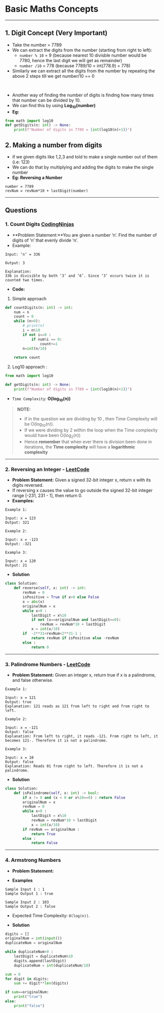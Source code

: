 # Basic Maths Concepts 

---

## 1. Digit Concept (Very Important)

- Take the number = 7789
- We can extract the digits from the number (starting from right to left):
  - `number % 10` = 9 (because nearest 10 divisble number would be 7780, hence the last digit we will get as remainder)
  - `number /10` = 778 (because 7789/10 = int(778.9) = 778)
- Similarly we can extract all the digits from the number by repeating the above 2 steps till we get number/10 == 0

<br>

- Another way of finding the number of digits is finding how many times that number can be divided by 10.
- We can find this by using **Log<sub>10</sub>(number)**
- **Eg:**
```python
from math import log10
def getDigits(n: int) -> None:
    print(f"Number of digits in 7789 = {int(log10(n)+1)}")
```

## 2. Making a number from digits 

- if we given digits like 1,2,3 and told to make a single number out of them (i.e: 123)
- We can do that by multiplying and adding the digits to make the single number 
- **Eg: Reversing a Number**
```
number = 7789
revNum = revNum*10 + lastDigit(number)
```
---

## Questions 

### 1. Count Digits [CodingNinjas](https://www.codingninjas.com/studio/problems/count-digits_8416387)

- **Problem Statement:**You are given a number ’n’. Find the number of digits of ‘n’ that evenly divide ‘n’.
- Example:
```
Input: ‘n’ = 336

Output: 3

Explanation:
336 is divisible by both ‘3’ and ‘6’. Since ‘3’ occurs twice it is counted two times.
```
- **Code:**
1. Simple approach 
```python 
def countDigits(n: int) -> int:
    num = n 
    count = 0
    while (n>0):
        # print(n)
        i = n%10
        if not i==0 :
            if num%i == 0: 
                count+=1
        n=int(n/10)
        
    return count 
```
2. Log10 approach : 
```python 
from math import log10

def getDigits(n: int) -> None:
    print(f"Number of digits in 7789 = {int(log10(n)+1)}")
```
- `Time Complexity`: **O(log<sub>10</sub>(n))**

> **NOTE:** 
>- if in the question we are dividing by 10 , then Time Complexity will be O(log<sub>10</sub>(n)).
>- If we were dividing by 2 within the loop when the Time complexity would have been O(log<sub>2</sub>(n))
>- Hence **remember** that when ever there is division been done in iterations, the **Time complexity** will have a **logarithmic complexity**

---

### 2. Reversing an Integer - [LeetCode](https://leetcode.com/problems/reverse-integer/description/)

- **Problem Statement:** Given a signed 32-bit integer x, return x with its digits reversed. 
- If reversing x causes the value to go outside the signed 32-bit integer range [-231, 231 - 1], then return 0.
- **Examples:**
```
Example 1:

Input: x = 123
Output: 321

Example 2:

Input: x = -123
Output: -321

Example 3:

Input: x = 120
Output: 21
```

- **Solution**
```python 
class Solution:
    def reverse(self, x: int) -> int:
        revNum = 0
        isPositive = True if x>0 else False
        x = abs(x)
        originalNum = x
        while x>0 :
            lastDigit = x%10
            if not (x==originalNum and lastDigit==0):
                revNum = revNum*10 + lastDigit
            x = int(x/10)
        if  -2**31<revNum<2**31-1 :
            return revNum if isPositive else -revNum 
        else : 
            return 0
```

---

### 3. Palindrome Numbers - [LeetCode](https://leetcode.com/problems/palindrome-number/)

- **Problem Statement:** Given an integer x, return true if x is a
palindrome, and false otherwise.
```
Example 1:

Input: x = 121
Output: true
Explanation: 121 reads as 121 from left to right and from right to left.

Example 2:

Input: x = -121
Output: false
Explanation: From left to right, it reads -121. From right to left, it becomes 121-. Therefore it is not a palindrome.

Example 3:

Input: x = 10
Output: false
Explanation: Reads 01 from right to left. Therefore it is not a palindrome.
```

- **Solution**
```python 
class Solution:
    def isPalindrome(self, x: int) -> bool:
        if x != 0 and (x < 0 or x%10==0) : return False
        originalNum = x
        revNum = 0
        while x>0 : 
            lastDigit = x%10
            revNum = revNum*10 + lastDigit
            x = int(x/10)
        if revNum == originalNum : 
            return True
        else :
            return False
```

---

### 4. Armstrong Numbers 

- **Problem Statement:** 

- **Examples** 
```
Sample Input 1 : 1
Sample Output 1 : true

Sample Input 2 : 103
Sample Output 2 : false
```
- Expected Time Complexity: `O(log(n))`. 

- **Solution**
```python
digits = []
originalNum = int(input())
duplicateNum = originalNum

while duplicateNum>0 : 
    lastDigit = duplicateNum%10
    digits.append(lastDigit)
    duplicateNum = int(duplicateNum/10)

sum = 0
for digit in digits:
    sum += digit**len(digits)

if sum==originalNum:
    print("true")
else:
    print("false")
```